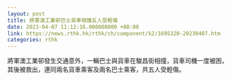 ```yaml
---
layout: post
title: 將軍澳工業邨巴士貨車相撞五人受輕傷
date: 2023-04-07 11:12:16.000000000 +08:00
link: https://news.rthk.hk/rthk/ch/component/k2/1695320-20230407.htm
categories: rthk
---
```


將軍澳工業邨發生交通意外，一輛巴士與貨車在駿昌街相撞，貨車司機一度被困，其後被救出，連同兩名貨車乘客及兩名巴士乘客，共五人受輕傷。
